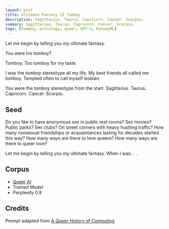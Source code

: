 ```yaml
---
layout: post
title: Ultimate Fantasy 22 Tomboy
description: Sagittarius. Taurus. Capricorn. Cancer. Scorpio.
summary: Sagittarius. Taurus. Capricorn. Cancer. Scorpio.
tags: [tomboy, astrology, queer, GPT-2, RunwayML]
---
```


Let me begin by telling you my ultimate fantasy.

You were his tomboy?

Tomboy. Too tomboy for my taste.

I was the tomboy stereotype all my life. My best friends all called me tomboy. Tempted often to call myself lesbian.

You were the tomboy stereotype from the start. Sagittarius. Taurus. Capricorn. Cancer. Scorpio.

## Seed

Do you like to have anonymous sex in public rest rooms? Sex movies? Public parks? Sex clubs? On street corners with heavy hustling traffic? How many nonsexual friendships or acquaintances lasting for decades started this way? How many ways are there to love queers? How many ways are there to queer love?

Let me begin by telling you my ultimate fantasy. When I was. . .

## Corpus

- [Queer AI](/queerai)
- Trained Model
- Perplexity 0.8

## Credits

Prompt adapted from [A Queer History of Computing](https://rhizome.org/editorial/2013/feb/19/queer-computing-1/)
